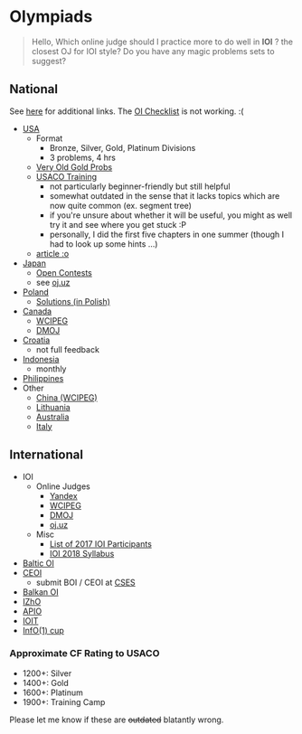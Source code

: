 # Olympiads

> Hello, Which online judge should I practice more to do well in **IOI** ?
> the closest OJ for IOI style?
> Do you have any magic problems sets to suggest?

## National

See [here](https://ioinformatics.org/page/members/7) for additional links. The [OI Checklist](https://oichecklist.herokuapp.com/view/my/) is not working. :(

  * [USA](http://www.usaco.org/)
    * Format
      * Bronze, Silver, Gold, Platinum Divisions
      * 3 problems, 4 hrs
    * [Very Old Gold Probs](http://tjsct.wikidot.com/usaco/)
    * [USACO Training](http://train.usaco.org/usacogate)
      * not particularly beginner-friendly but still helpful
      * somewhat outdated in the sense that it lacks topics which are now quite common (ex. segment tree)
      * if you're unsure about whether it will be useful, you might as well try it and see where you get stuck :P
      * personally, I did the first five chapters in one summer (though I had to look up some hints ...)
    * [article :o](https://www.usenix.org/legacy/bodinfo/bod/bodmarch10/future.pdf)
  * [Japan](https://www.ioi-jp.org/)
    * [Open Contests](https://contests.ioi-jp.org/)
    * see [oj.uz](https://oj.uz/problems/source/45)
  * [Poland](https://szkopul.edu.pl/portal/)
    * [Solutions (in Polish)](https://www.oi.edu.pl/l/40/)
  * [Canada](https://cemc.math.uwaterloo.ca/contests/computing.html)
    * [WCIPEG](https://wcipeg.com/problems/cat%3Dccc%2Cshow%3D50)
    * [DMOJ](https://dmoj.ca/problems/?category=24)
  * [Croatia](http://hsin.hr/coci/)
    * not full feedback
  * [Indonesia](https://competition.ia-toki.org/contests)
    * monthly
  * [Philippines](https://noi.ph/past-problems/)
  * Other
    * [China (WCIPEG)](https://wcipeg.com/problems/cat%3Dnoi%2Cshow%3D50)
    * [Lithuania](http://online.lmio.lt/)
    * [Australia](https://orac.amt.edu.au/)
    * [Italy](https://training.olinfo.it/#/overview)

## International

  * IOI
    * Online Judges
      * [Yandex](https://contest.yandex.com/ioi/)
      * [WCIPEG](https://wcipeg.com/problems/cat%3Dioi%2Cshow%3D50)
      * [DMOJ](https://dmoj.ca/problems/?category=5)
      * [oj.uz](https://oj.uz/problems/source/22)
    * Misc
      * [List of 2017 IOI Participants](http://weaselcrow.com/pro/cf/ioi2017/)
      * [IOI 2018 Syllabus](https://people.ksp.sk/~misof/ioi-syllabus/ioi-syllabus.pdf)
  * [Baltic OI](http://www.boi2017.org/)
  * [CEOI](http://ceoi.inf.elte.hu/)
    * submit BOI / CEOI at [CSES](https://cses.fi/)
  * [Balkan OI](http://boi2018.ro/home)
  * [IZhO](https://oj.uz/problems/source/24)
  * [APIO](http://apio-olympiad.org/)
  * [IOIT](http://ioit.altervista.org/2018-teams-and-contests-.html)
  * [InfO(1) cup](http://info1cup.com/)

### Approximate CF Rating to USACO

  * 1200+: Silver
  * 1400+: Gold
  * 1600+: Platinum
  * 1900+: Training Camp

Please let me know if these are ~~outdated~~ blatantly wrong.
